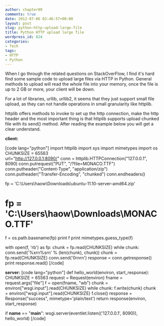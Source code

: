 ```yaml
---
author: chapter09
comments: true
date: 2012-07-06 02:46:57+00:00
layout: post
slug: python-http-upload-large-file
title: Python HTTP upload large file
wordpress_id: 824
categories:
- Tech
tags:
- HTTP
- Python
---
```


When I go through the related questions on StackOverFlow, I find it's hard find some sample code to upload large files via HTTP in Python. General methods to upload will read the whole file into your memory, once the file is up to 2 GB or more, your client will be down.

For a lot of libraries, urllib, urllib2, it seems that they just support small file upload, as they can not handle operations in small granularity like httplib.

httplib offers methods to invoke to set up the http connection, make the http header and the most important thing is that httplib supports upload chunked file with its send() method. After reading the example below you will get a clear understand.

**client:**

[code lang="python"]
import httplib
import sys
import mimetypes
import os
CHUNKSIZE = 65563	
url="http://127.0.0.1:8090/"
conn = httplib.HTTPConnection("127.0.0.1", 8090)
conn.putrequest("PUT", "/?file=MONACO.TTF")
conn.putheader("Content-Type", "application/zip")
conn.putheader("Transfer-Encoding", "chunked")
conn.endheaders()

fp = 'C:\Users\haow\Downloads\ubuntu-11.10-server-amd64.zip'
# fp = 'C:\Users\haow\Downloads\MONACO.TTF'
f = os.path.basename(fp)
print f
print mimetypes.guess_type(f)

with open(f, 'rb') as fp:
	chunk = fp.read(CHUNKSIZE)
	while chunk:
		conn.send('%xrn%srn' % (len(chunk), chunk))
		chunk = fp.read(CHUNKSIZE)
	conn.send('0rnrn')
response = conn.getresponse()
print response.read()
[/code]

**server:**
[code lang="python"]
def hello_world(environ, start_response):
    CHUNKSIZE = 65563
    request = Request(environ)
    fname = request.args["file"]
    f = open(fname, "wb")
    chunk = environ["wsgi.input"].read(CHUNKSIZE)
    while chunk:
        f.write(chunk)
        chunk = environ["wsgi.input"].read(CHUNKSIZE)
    f.close()
    response = Response("success", mimetype='plain/text')
    return response(environ, start_response)

if __name__ == "__main__":
    wsgi.server(eventlet.listen(('127.0.0.1', 8090)), hello_world)
[/code] 
